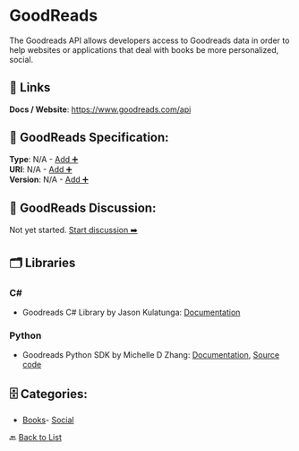# GoodReads

The Goodreads API allows developers access to Goodreads data in order to help websites or applications that deal with books be more personalized, social.

##  🔗 Links
**Docs / Website**: https://www.goodreads.com/api

## 🧬 GoodReads Specification:
**Type**: N/A - [Add ➕](https://github.com/apis-list/apis-list/edit/main/apis.yaml#L8179)  
**URI**: N/A - [Add ➕](https://github.com/apis-list/apis-list/edit/main/apis.yaml#L8179)  
**Version**: N/A - [Add ➕](https://github.com/apis-list/apis-list/edit/main/apis.yaml#L8179)

## 💬 GoodReads Discussion:
Not yet started. [Start discussion ➡️](https://github.com/apis-list/apis-list/discussions/new)

## 🗂️ Libraries
### C#
- Goodreads C# Library by Jason Kulatunga: [Documentation](https://github.com/AnalogJ/GoodReadsSharp)
### Python
- Goodreads Python SDK by Michelle D Zhang: [Documentation](https://pypi.python.org/pypi/goodreads-api-client/0.1.0.dev2), [Source code](https://github.com/mdzhang/goodreads-api-client-python)


## 🗄️ Categories:
- [Books](https://github.com/apis-list/apis-list#books-)- [Social](https://github.com/apis-list/apis-list#social-)

🔙  [Back to List](https://github.com/apis-list/apis-list)

